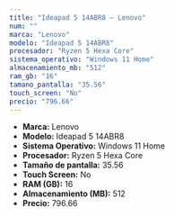 ```yaml
---
title: "Ideapad 5 14ABR8 — Lenovo"
num: ""
marca: "Lenovo"
modelo: "Ideapad 5 14ABR8"
procesador: "Ryzen 5 Hexa Core"
sistema_operativo: "Windows 11 Home"
almacenamiento_mb: "512"
ram_gb: "16"
tamano_pantalla: "35.56"
touch_screen: "No"
precio: "796.66"
---
```

<ul>
<li><strong>Marca:</strong> Lenovo</li>
<li><strong>Modelo:</strong> Ideapad 5 14ABR8</li>
<li><strong>Sistema Operativo:</strong> Windows 11 Home</li>
<li><strong>Procesador:</strong> Ryzen 5 Hexa Core </li>
<li><strong>Tamaño de pantalla:</strong> 35.56</li>
<li><strong>Touch Screen:</strong> No</li>
<li><strong>RAM (GB):</strong> 16</li>
<li><strong>Almacenamiento (MB):</strong> 512</li>
<li><strong>Precio:</strong> 796.66</li>
</ul>